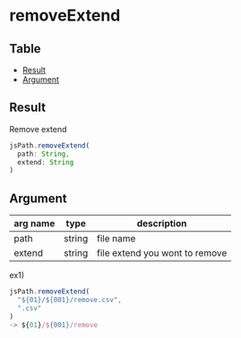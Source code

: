 # removeExtend


Table
-----------------

* [Result](#overview)
* [Argument](#argument)


## Result

Remove extend 


```js.js
jsPath.removeExtend(  
  path: String,  
  extend: String  
)

```

## Argument

| arg name | type | description |
| -------- | -------- | -------- |
| path | string | file name |
| extend | string | file extend you wont to remove |


ex1) 

```js.js
jsPath.removeExtend(  
  "${01}/${001}/remove.csv",  
  ".csv"  
)
-> ${01}/${001}/remove

```


